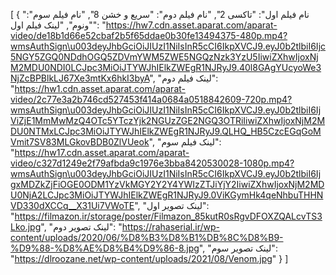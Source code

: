 [
  {
    "نام فیلم اول": "تاکسی 2",
    "نام فیلم دوم": "سریع و خشن 8",
    "نام فیلم سوم": "ونوم",
    "لینک فیلم اول": "https://hw7.cdn.asset.aparat.com/aparat-video/de18b1d66e52cbaf2b5f65ddae0b30fe13494375-480p.mp4?wmsAuthSign\u003deyJhbGciOiJIUzI1NiIsInR5cCI6IkpXVCJ9.eyJ0b2tlbiI6Ijc5NGY5ZGQ0NDdhOGQ5ZDVmYWM5ZWE5NGQzNzk3YzU5IiwiZXhwIjoxNjM2MDU0NDI0LCJpc3MiOiJTYWJhIElkZWEgR1NJRyJ9.40l8GAgYUcyoWe3NjZcBPBlkLJ67Xe3mtKx6hkI3byA",
    "لینک فیلم دوم": "https://hw1.cdn.asset.aparat.com/aparat-video/2c77e3a2b746cd527453f414a0684a0518842609-720p.mp4?wmsAuthSign\u003deyJhbGciOiJIUzI1NiIsInR5cCI6IkpXVCJ9.eyJ0b2tlbiI6IjViZjE1MmMwMzQ4OTc5YTczYjk2NGUzZGE2NGQ3OTRiIiwiZXhwIjoxNjM2MDU0NTMxLCJpc3MiOiJTYWJhIElkZWEgR1NJRyJ9.QLHQ_HB5CzcEGqGoMVmit7SV83MLGkovBDB0ZlVUeok",
    "لینک فیلم سوم": "https://hw17.cdn.asset.aparat.com/aparat-video/c327d1249e2f79afbda9c1976e3bba8420530028-1080p.mp4?wmsAuthSign\u003deyJhbGciOiJIUzI1NiIsInR5cCI6IkpXVCJ9.eyJ0b2tlbiI6IjgxMDZkZjFiOGE0ODM1YzVkMGY2Y2Y4YWIzZTJiYjY2IiwiZXhwIjoxNjM2MDU0NjA2LCJpc3MiOiJTYWJhIElkZWEgR1NJRyJ9.0ViKGymHk4qeNhbuTHHNVD330dXCCq__X31Ui7VWoTE",
    "لینک تصویر اول": "https://filmazon.ir/storage/poster/Filmazon_85kutR0sRgvDFOXZQALcvTS3Lko.jpg",
    "لینک تصویر دوم": "https://rahaserial.ir/wp-content/uploads/2020/06/%D8%B3%D8%B1%DB%8C%D8%B9-%D9%88-%D8%AE%D8%B4%D9%86-8.jpg",
    "لینک تصویر سوم": "https://dlroozane.net/wp-content/uploads/2021/08/Venom.jpg"
  }
]
